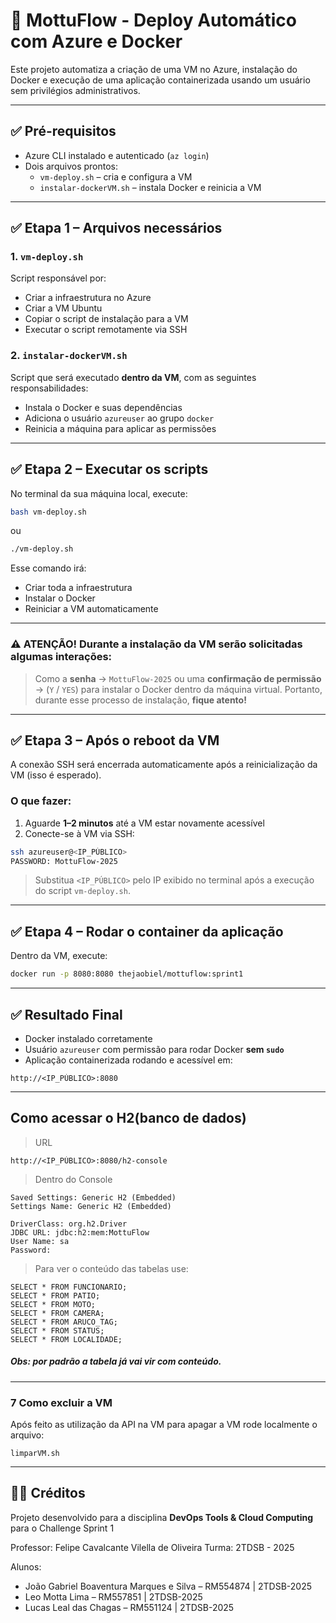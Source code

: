 # 🚀 MottuFlow - Deploy Automático com Azure e Docker

Este projeto automatiza a criação de uma VM no Azure, instalação do Docker e execução de uma aplicação containerizada usando um usuário sem privilégios administrativos.

---

## ✅ Pré-requisitos

- Azure CLI instalado e autenticado (`az login`)
- Dois arquivos prontos:
  - `vm-deploy.sh` – cria e configura a VM
  - `instalar-dockerVM.sh` – instala Docker e reinicia a VM

---

## ✅ Etapa 1 – Arquivos necessários

### 1. `vm-deploy.sh`

Script responsável por:

- Criar a infraestrutura no Azure
- Criar a VM Ubuntu
- Copiar o script de instalação para a VM
- Executar o script remotamente via SSH

### 2. `instalar-dockerVM.sh`

Script que será executado **dentro da VM**, com as seguintes responsabilidades:

- Instala o Docker e suas dependências
- Adiciona o usuário `azureuser` ao grupo `docker`
- Reinicia a máquina para aplicar as permissões

---

## ✅ Etapa 2 – Executar os scripts

No terminal da sua máquina local, execute:

```bash
bash vm-deploy.sh 
````
ou

```bash
./vm-deploy.sh 
````

Esse comando irá:

* Criar toda a infraestrutura
* Instalar o Docker
* Reiniciar a VM automaticamente
---
### ⚠️ ATENÇÃO! Durante a instalação da VM serão solicitadas algumas interações:

> Como a **senha** → `MottuFlow-2025` ou uma **confirmação de permissão** → (`Y` / `YES`) para instalar o Docker dentro da máquina virtual.
> Portanto, durante esse processo de instalação, **fique atento!**
---

## ✅ Etapa 3 – Após o reboot da VM

A conexão SSH será encerrada automaticamente após a reinicialização da VM (isso é esperado).

### O que fazer:

1. Aguarde **1–2 minutos** até a VM estar novamente acessível
2. Conecte-se à VM via SSH:

```bash
ssh azureuser@<IP_PÚBLICO>
PASSWORD: MottuFlow-2025
```

> Substitua `<IP_PÚBLICO>` pelo IP exibido no terminal após a execução do script `vm-deploy.sh`.

---

## ✅ Etapa 4 – Rodar o container da aplicação

Dentro da VM, execute:

```bash
docker run -p 8080:8080 thejaobiel/mottuflow:sprint1
```

---

## ✅ Resultado Final

* Docker instalado corretamente
* Usuário `azureuser` com permissão para rodar Docker **sem `sudo`**
* Aplicação containerizada rodando e acessível em:

```
http://<IP_PÚBLICO>:8080
```

---

## Como acessar o H2(banco de dados)
> URL
```
http://<IP_PÚBLICO>:8080/h2-console
```

>Dentro do Console
```
Saved Settings: Generic H2 (Embedded)
Settings Name: Generic H2 (Embedded)

DriverClass: org.h2.Driver
JDBC URL: jdbc:h2:mem:MottuFlow
User Name: sa
Password: 
```
>Para ver o conteúdo das tabelas use:
```
SELECT * FROM FUNCIONARIO;
SELECT * FROM PATIO;
SELECT * FROM MOTO;
SELECT * FROM CAMERA;
SELECT * FROM ARUCO_TAG;
SELECT * FROM STATUS;
SELECT * FROM LOCALIDADE;
```
##### Obs: por padrão a tabela já vai vir com conteúdo.

---

### 7 Como excluir a VM
Após feito as utilização da API na VM para apagar a VM rode localmente o arquivo:
```
limparVM.sh
```

---
## 🧑‍💻 Créditos

Projeto desenvolvido para a disciplina **DevOps Tools & Cloud Computing** para o Challenge Sprint 1

Professor: Felipe Cavalcante Vilella de Oliveira
Turma: 2TDSB - 2025

Alunos:

* João Gabriel Boaventura Marques e Silva – RM554874 | 2TDSB-2025
* Leo Motta Lima – RM557851 | 2TDSB-2025
* Lucas Leal das Chagas – RM551124 | 2TDSB-2025

